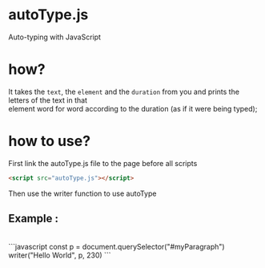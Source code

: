 # autoType.js
Auto-typing with JavaScript <br>
# how?
It takes the ```text```, the ```element``` and the ```duration``` from you and prints the letters of the text in that <br>
element word for word according to the duration (as if it were being typed);
# how to use?
First link the autoType.js file to the page before all scripts <br>
```html
<script src="autoType.js"></script>
```
Then use the writer function to use autoType <br>
<h2>Example :</h2> <br>
```javascript
const p = document.querySelector("#myParagraph")
writer("Hello World", p, 230)
```
